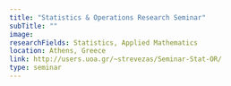 ```yaml
---
title: "Statistics & Operations Research Seminar"
subTitle: ""
image:
researchFields: Statistics, Applied Mathematics
location: Athens, Greece
link: http://users.uoa.gr/~strevezas/Seminar-Stat-OR/
type: seminar
---
```

